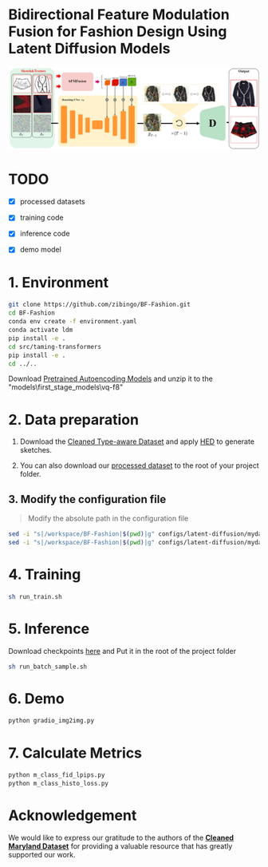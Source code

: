 # Bidirectional Feature Modulation Fusion for Fashion Design Using Latent Diffusion Models

![BF-Fashion](FrameWork.jpg)

# TODO

- [x] processed datasets

- [x] training code

- [x] inference code

- [x] demo model

# 1. Environment

```sh
git clone https://github.com/zibingo/BF-Fashion.git
cd BF-Fashion
conda env create -f environment.yaml
conda activate ldm
pip install -e .
cd src/taming-transformers
pip install -e .
cd ../..
```

Download [Pretrained Autoencoding Models](https://ommer-lab.com/files/latent-diffusion/vq-f8.zip) and unzip it to the "models\first_stage_models\vq-f8"

# 2. Data preparation

1. Download the [Cleaned Type-aware Dataset](https://github.com/AemikaChow/AiDLab-fAshIon-Data/blob/main/Datasets/cleaned-type.md) and apply [HED](https://github.com/s9xie/hed) to generate sketches.

2. You can also download our [processed dataset](https://drive.google.com/file/d/1E5HW_17IfjfkBlEPLCaE6mbjPtWvJU2H/view?usp=drive_link) to the root of your project folder.

## 3. Modify the configuration file

> Modify the absolute path in the configuration file

```sh
sed -i "s|/workspace/BF-Fashion|$(pwd)|g" configs/latent-diffusion/mydata_ldm-vq-f8.yaml
sed -i "s|/workspace/BF-Fashion|$(pwd)|g" configs/latent-diffusion/mydata_ldm-vq-f8_test.yaml
```

# 4. Training

```sh
sh run_train.sh
```

# 5. Inference

Download checkpoints [here](d) and Put it in the root of the project folder

```sh
sh run_batch_sample.sh
```

# 6. Demo

```sh
python gradio_img2img.py
```

# 7. Calculate Metrics

```sh
python m_class_fid_lpips.py
python m_class_histo_loss.py
```

# Acknowledgement

We would like to express our gratitude to the authors of the [**Cleaned Maryland Dataset**](https://github.com/AemikaChow/AiDLab-fAshIon-Data/blob/main/Datasets/cleaned-maryland.md) for providing a valuable resource that has greatly supported our work. 
